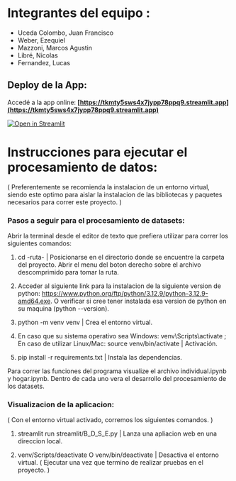# Integrantes del equipo : 

- Uceda Colombo, Juan Francisco
- Weber, Ezequiel
- Mazzoni, Marcos Agustin
- Libré, Nicolas
- Fernandez, Lucas

##  Deploy de la App:

  Accedé a la app online:
**[https://tkmty5sws4x7jypp78ppq9.streamlit.app](https://tkmty5sws4x7jypp78ppq9.streamlit.app)** 

[![Open in Streamlit](https://static.streamlit.io/badges/streamlit_badge_black_white.svg)](https://tkmty5sws4x7jypp78ppq9.streamlit.app)


# Instrucciones para ejecutar el procesamiento de datos:

( Preferentemente se recomienda la instalacion de un entorno virtual, siendo este optimo para aislar la instalacion de las bibliotecas y paquetes necesarios para correr este proyecto. )

### Pasos a seguir para el procesamiento de datasets: 

Abrir la terminal desde el editor de texto que prefiera utilizar para correr los siguientes comandos: 

1. cd -ruta- | Posicionarse en el directorio donde se encuentre la carpeta del proyecto. Abrir el menu del boton derecho sobre el archivo descomprimido para tomar la ruta.

2. Acceder al siguiente link para la instalacion de la siguiente version de python: https://www.python.org/ftp/python/3.12.9/python-3.12.9-amd64.exe. O verificar si cree tener instalada esa version de python en su maquina (python --version). 

2. python -m venv venv  |  Crea el entorno virtual.

3. En caso que su sistema operativo sea Windows: venv\Scripts\activate ; En caso de utilizar Linux/Mac: source venv/bin/activate  |  Activación.

4. pip install -r requirements.txt | Instala las dependencias.

Para correr las funciones del programa visualize el archivo individual.ipynb y hogar.ipynb. Dentro de cada uno vera el desarrollo del procesamiento de los datasets.

### Visualizacion de la aplicacion: 

( Con el entorno virtual activado, corremos los siguientes comandos. )

1. streamlit run streamlit/B_D_S_E.py  |  Lanza una apliacion web en una direccion local.

2. venv/Scripts/deactivate O venv/bin/deactivate  |  Desactiva el entorno virtual. ( Ejecutar una vez que termino de realizar pruebas en el proyecto. )


